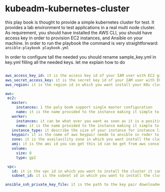 # kubeadm-kubernetes-cluster

this play book is thought to provide a simple kubernetes cluster for test.
It provides a lab environment to test applications in a real multi node cluster.
As requirement, you should have installed the AWS CLI, you should have access key in order to 
 provision EC2 instances, and Ansible on your machine. In order to run the playbook the command is very straightforward: 
 ```ansible-playbook playbook.yml ```  
 
 In order to configure tall the needed you should rename sample_key.yml in key.yml filling all the needed keys. let me explain how to do
 
 ```yaml

aws_access_key_id: it is the access key id of your IAM user with EC2 grant  
aws_secret_access_key: it is the secret key id of your IAM user with EC2 grant  
aws_region: it is the region id in which you want install your K8s cluster for instance eu-central-1

aws:
  ec2:
    master:
      instances: 1 the paly book support single master configuration
      name: it is the name provided to the instance making it simple to search in the AWS console
    worker:
      instances: it can be what ever you want as soon as it is a positive numebr for testing 2 or 3 is a good option
      name: it is the name provided to the instance making it simple to search in the AWS console
    instance_type: it describe the size of your instance for instance like t2.medium
    keypair: it is the name of aws keypair neede to ansible in roder to connect via ssh and configure the cluster for you
    zone: it is the availavility zone in which you want install the cluster an availability zone example can be eu-central-1b
    ami: it is the ami id you can get this id can be get from aws console during the lunch of an instance please pick an amazon linux 2 isntance ami 
    volume:
      size: 8
      type: gp2

  vpc:
    id: it is the vpc id in which you want to install the cluster it can be get from web console under VPC section
    subnet_id: it is the subnet id in which you want to install the cluster it can be get from web console under VPC section

ansible_ssh_private_key_file: it is the path to the key pair downloaded form AWS you can get one during an instance creation and reuse or create a new one on AWS web console
```  
